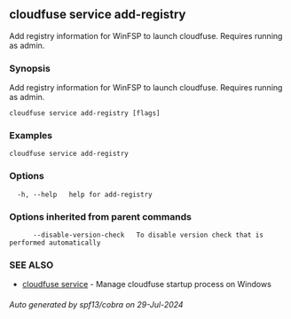 ## cloudfuse service add-registry

Add registry information for WinFSP to launch cloudfuse. Requires running as admin.

### Synopsis

Add registry information for WinFSP to launch cloudfuse. Requires running as admin.

```
cloudfuse service add-registry [flags]
```

### Examples

```
cloudfuse service add-registry
```

### Options

```
  -h, --help   help for add-registry
```

### Options inherited from parent commands

```
      --disable-version-check   To disable version check that is performed automatically
```

### SEE ALSO

* [cloudfuse service](cloudfuse_service.md)	 - Manage cloudfuse startup process on Windows

###### Auto generated by spf13/cobra on 29-Jul-2024
